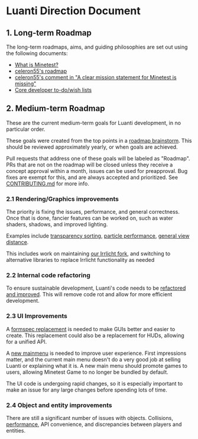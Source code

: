 # Luanti Direction Document

## 1. Long-term Roadmap

The long-term roadmaps, aims, and guiding philosophies are set out using the
following documents:

* [What is Minetest?](http://c55.me/blog/?p=1491)
* [celeron55's roadmap](https://forum.luanti.org/viewtopic.php?t=9177)
* [celeron55's comment in "A clear mission statement for Minetest is missing"](https://github.com/luanti-org/luanti/issues/3476#issuecomment-167399287)
* [Core developer to-do/wish lists](https://forum.luanti.org/viewforum.php?f=7)

## 2. Medium-term Roadmap

These are the current medium-term goals for Luanti development, in no
particular order.

These goals were created from the top points in a
[roadmap brainstorm](https://github.com/luanti-org/luanti/issues/10461).
This should be reviewed approximately yearly, or when goals are achieved.

Pull requests that address one of these goals will be labeled as "Roadmap".
PRs that are not on the roadmap will be closed unless they receive a concept
approval within a month, issues can be used for preapproval.
Bug fixes are exempt for this, and are always accepted and prioritized.
See [CONTRIBUTING.md](../.github/CONTRIBUTING.md) for more info.

### 2.1 Rendering/Graphics improvements

The priority is fixing the issues, performance, and general correctness.
Once that is done, fancier features can be worked on, such as water shaders,
shadows, and improved lighting.

Examples include
[transparency sorting](https://github.com/luanti-org/luanti/issues/95),
[particle performance](https://github.com/luanti-org/luanti/issues/1414),
[general view distance](https://github.com/luanti-org/luanti/issues/7222).

This includes work on maintaining
[our Irrlicht fork](https://github.com/minetest/irrlicht), and switching to
alternative libraries to replace Irrlicht functionality as needed

### 2.2 Internal code refactoring

To ensure sustainable development, Luanti's code needs to be
[refactored and improved](https://github.com/luanti-org/luanti/pulls?q=is%3Aopen+sort%3Aupdated-desc+label%3A%22Code+quality%22).
This will remove code rot and allow for more efficient development.

### 2.3 UI Improvements

A [formspec replacement](https://github.com/luanti-org/luanti/issues/6527) is
needed to make GUIs better and easier to create. This replacement could also
be a replacement for HUDs, allowing for a unified API.

A [new mainmenu](https://github.com/luanti-org/luanti/issues/6733) is needed to
improve user experience. First impressions matter, and the current main menu
doesn't do a very good job at selling Luanti or explaining what it is.
A new main menu should promote games to users, allowing Minetest Game to no
longer be bundled by default.

The UI code is undergoing rapid changes, so it is especially important to make
an issue for any large changes before spending lots of time.

### 2.4 Object and entity improvements

There are still a significant number of issues with objects.
Collisions,
[performance](https://github.com/luanti-org/luanti/issues/6453),
API convenience, and discrepancies between players and entities.
